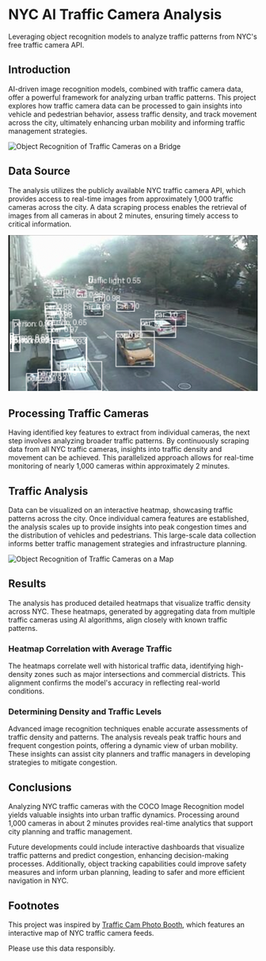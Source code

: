 # NYC AI Traffic Camera Analysis
Leveraging object recognition models to analyze traffic patterns from NYC's free traffic camera API.

## Introduction
AI-driven image recognition models, combined with traffic camera data, offer a powerful framework for analyzing urban traffic patterns. This project explores how traffic camera data can be processed to gain insights into vehicle and pedestrian behavior, assess traffic density, and track movement across the city, ultimately enhancing urban mobility and informing traffic management strategies.

![Object Recognition of Traffic Cameras on a Bridge](bridge.png)

## Data Source
The analysis utilizes the publicly available NYC traffic camera API, which provides access to real-time images from approximately 1,000 traffic cameras across the city. A data scraping process enables the retrieval of images from all cameras in about 2 minutes, ensuring timely access to critical information.

![Feature Extraction](feature_extraction.png)

## Processing Traffic Cameras
Having identified key features to extract from individual cameras, the next step involves analyzing broader traffic patterns. By continuously scraping data from all NYC traffic cameras, insights into traffic density and movement can be achieved. This parallelized approach allows for real-time monitoring of nearly 1,000 cameras within approximately 2 minutes.

## Traffic Analysis
Data can be visualized on an interactive heatmap, showcasing traffic patterns across the city. Once individual camera features are established, the analysis scales up to provide insights into peak congestion times and the distribution of vehicles and pedestrians. This large-scale data collection informs better traffic management strategies and infrastructure planning.

![Object Recognition of Traffic Cameras on a Map](map.png)

## Results
The analysis has produced detailed heatmaps that visualize traffic density across NYC. These heatmaps, generated by aggregating data from multiple traffic cameras using AI algorithms, align closely with known traffic patterns.

### Heatmap Correlation with Average Traffic
The heatmaps correlate well with historical traffic data, identifying high-density zones such as major intersections and commercial districts. This alignment confirms the model's accuracy in reflecting real-world conditions.

### Determining Density and Traffic Levels
Advanced image recognition techniques enable accurate assessments of traffic density and patterns. The analysis reveals peak traffic hours and frequent congestion points, offering a dynamic view of urban mobility. These insights can assist city planners and traffic managers in developing strategies to mitigate congestion.

## Conclusions
Analyzing NYC traffic cameras with the COCO Image Recognition model yields valuable insights into urban traffic dynamics. Processing around 1,000 cameras in about 2 minutes provides real-time analytics that support city planning and traffic management. 

Future developments could include interactive dashboards that visualize traffic patterns and predict congestion, enhancing decision-making processes. Additionally, object tracking capabilities could improve safety measures and inform urban planning, leading to safer and more efficient navigation in NYC.

## Footnotes
This project was inspired by [Traffic Cam Photo Booth](https://trafficcamphotobooth.com/), which features an interactive map of NYC traffic camera feeds. 

Please use this data responsibly.
